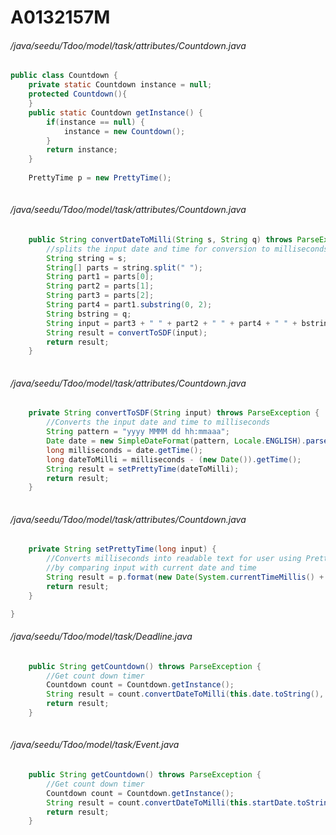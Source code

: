 # A0132157M
###### /java/seedu/Tdoo/model/task/attributes/Countdown.java
``` java
public class Countdown {
    private static Countdown instance = null;
    protected Countdown(){
    }
    public static Countdown getInstance() {
        if(instance == null) {
            instance = new Countdown();
        }
        return instance;
    }
    
    PrettyTime p = new PrettyTime();
    
```
###### /java/seedu/Tdoo/model/task/attributes/Countdown.java
``` java
    public String convertDateToMilli(String s, String q) throws ParseException {
        //splits the input date and time for conversion to milliseconds  
        String string = s;
        String[] parts = string.split(" ");
        String part1 = parts[0]; 
        String part2 = parts[1]; 
        String part3 = parts[2];
        String part4 = part1.substring(0, 2);
        String bstring = q;
        String input = part3 + " " + part2 + " " + part4 + " " + bstring;
        String result = convertToSDF(input);
        return result;
    }
    
```
###### /java/seedu/Tdoo/model/task/attributes/Countdown.java
``` java
    private String convertToSDF(String input) throws ParseException {
        //Converts the input date and time to milliseconds 
        String pattern = "yyyy MMMM dd hh:mmaaa";
        Date date = new SimpleDateFormat(pattern, Locale.ENGLISH).parse(input);
        long milliseconds = date.getTime();
        long dateToMilli = milliseconds - (new Date()).getTime();
        String result = setPrettyTime(dateToMilli);
        return result;
    }
    
```
###### /java/seedu/Tdoo/model/task/attributes/Countdown.java
``` java
    private String setPrettyTime(long input) {
        //Converts milliseconds into readable text for user using PrettyTime library
        //by comparing input with current date and time
        String result = p.format(new Date(System.currentTimeMillis() + input));
        return result; 
    }

}
```
###### /java/seedu/Tdoo/model/task/Deadline.java
``` java
    public String getCountdown() throws ParseException {
        //Get count down timer
        Countdown count = Countdown.getInstance();
        String result = count.convertDateToMilli(this.date.toString(), this.endTime.toString());
        return result;
    }
    
```
###### /java/seedu/Tdoo/model/task/Event.java
``` java
    public String getCountdown() throws ParseException {
        //Get count down timer
        Countdown count = Countdown.getInstance();
        String result = count.convertDateToMilli(this.startDate.toString(), this.startTime.toString());
        return result;
    }
    
```
